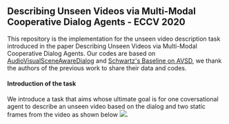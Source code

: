 ## Describing Unseen Videos via Multi-Modal Cooperative Dialog Agents - ECCV 2020
This repository is the implementation for the unseen video description task introduced in the paper Describing Unseen Videos via Multi-Modal Cooperative Dialog Agents. Our codes are based on [AudioVisualSceneAwareDialog](https://github.com/dialogtekgeek/AudioVisualSceneAwareDialog) and [Schwartz's Baseline on AVSD](https://github.com/idansc/simple-avsd), we thank the authors of the previous work to share their data and codes.


#### Introduction of the task
We introduce a task that aims whose ultimate goal is for one coversational agent to describe an unseen video based on the dialog and two static frames from the video as shown below ![](https://github.com/L-YeZhu/AVSD-Agents/blob/master/figures/fig1.png|width=100).
